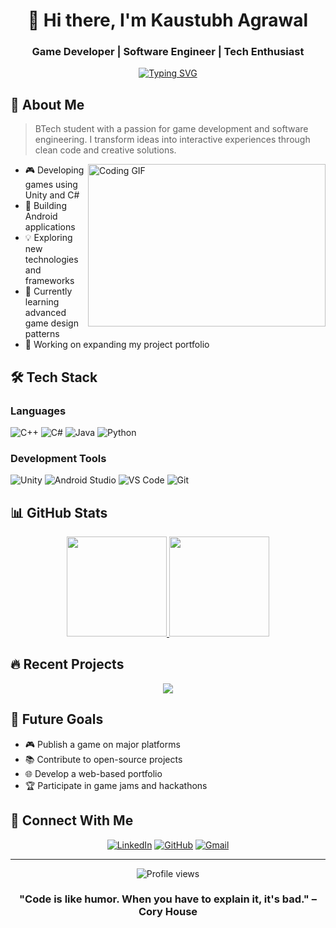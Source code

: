 <div align="center">
  
# 👋 Hi there, I'm Kaustubh Agrawal
### Game Developer | Software Engineer | Tech Enthusiast

[![Typing SVG](https://readme-typing-svg.demolab.com?font=Fira+Code&weight=600&pause=1000&color=36BCF7&center=true&vCenter=true&width=435&lines=Unity+Game+Developer;Mobile+App+Developer;Problem+Solver;Creative+Coder)](https://git.io/typing-svg)

</div>

## 💫 About Me

> BTech student with a passion for game development and software engineering. I transform ideas into interactive experiences through clean code and creative solutions.

<img align="right" src="https://media.giphy.com/media/qgQUggAC3Pfv687qPC/giphy.gif" alt="Coding GIF" width="380" height="260">

- 🎮 Developing games using Unity and C#
- 📱 Building Android applications
- 💡 Exploring new technologies and frameworks
- 🌱 Currently learning advanced game design patterns
- 🚀 Working on expanding my project portfolio

## 🛠️ Tech Stack

### Languages
![C++](https://img.shields.io/badge/C++-00599C?style=for-the-badge&logo=cplusplus&logoColor=white)
![C#](https://img.shields.io/badge/C%23-239120?style=for-the-badge&logo=csharp&logoColor=white)
![Java](https://img.shields.io/badge/Java-ED8B00?style=for-the-badge&logo=oracle&logoColor=white)
![Python](https://img.shields.io/badge/Python-3776AB?style=for-the-badge&logo=python&logoColor=white)

### Development Tools
![Unity](https://img.shields.io/badge/Unity-000000?style=for-the-badge&logo=unity&logoColor=white)
![Android Studio](https://img.shields.io/badge/Android_Studio-3DDC84?style=for-the-badge&logo=android-studio&logoColor=white)
![VS Code](https://img.shields.io/badge/VS_Code-007ACC?style=for-the-badge&logo=visual-studio-code&logoColor=white)
![Git](https://img.shields.io/badge/Git-F05032?style=for-the-badge&logo=git&logoColor=white)

## 📊 GitHub Stats

<div align="center">
  <a href="https://github.com/Kaustubh0912">
    <img height="160em" src="https://github-readme-stats.vercel.app/api?username=Kaustubh0912&show_icons=true&theme=tokyonight&include_all_commits=true&count_private=true"/>
    <img height="160em" src="https://github-readme-stats.vercel.app/api/top-langs/?username=Kaustubh0912&layout=compact&langs_count=7&theme=tokyonight"/>
  </a>
</div>

## 🔥 Recent Projects

<!-- You can add project cards here -->
<div align="center">
  <a href="https://github.com/Kaustubh0912/HandControllerApp">
    <img align="center" src="https://github-readme-stats.vercel.app/api/pin/?username=Kaustubh0912&repo=HandControllerApp&theme=tokyonight" />
  </a>
  
  
</div>

## 🎯 Future Goals

- 🎮 Publish a game on major platforms
- 📚 Contribute to open-source projects
- 🌐 Develop a web-based portfolio
- 🏆 Participate in game jams and hackathons

## 🤝 Connect With Me

<div align="center">
  
[![LinkedIn](https://img.shields.io/badge/LinkedIn-0077B5?style=for-the-badge&logo=linkedin&logoColor=white)](https://www.linkedin.com/in/kaustubh-agrawal-960729250/)
[![GitHub](https://img.shields.io/badge/GitHub-100000?style=for-the-badge&logo=github&logoColor=white)](https://github.com/Kaustubh0912)
[![Gmail](https://img.shields.io/badge/Gmail-D14836?style=for-the-badge&logo=gmail&logoColor=white)](mailto:kaustubharun2003@gmail.com)

</div>

---

<div align="center">
  <img src="https://komarev.com/ghpvc/?username=Kaustubh0912&color=blueviolet&style=flat-square&label=Profile+Views" alt="Profile views">
  
  ### "Code is like humor. When you have to explain it, it's bad." – Cory House
</div>
